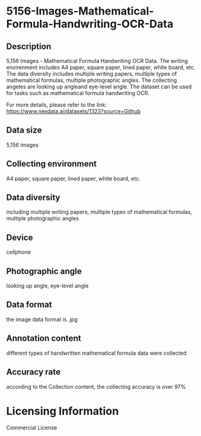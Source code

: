 # 5156-Images-Mathematical-Formula-Handwriting-OCR-Data

## Description
5,156 Images - Mathematical Formula Handwriting OCR Data. The writing envirenment includes A4 paper, square paper, lined paper, white board, etc. The data diversity includes multiple writing papers, multiple types of mathematical formulas, multiple photographic angles. The collecting angeles are looking up angleand eye-level angle. The dataset can be used for tasks such as mathematical formula handwriting OCR.

For more details, please refer to the link: https://www.nexdata.ai/datasets/1323?source=Github


## Data size
5,156 images
## Collecting environment
A4 paper, square paper, lined paper, white board, etc.
## Data diversity
including multiple writing papers, multiple types of mathematical formulas, multiple photographic angles
## Device
cellphone
## Photographic angle
looking up angle, eye-level angle
## Data format
the image data format is .jpg
## Annotation content
different types of handwritten mathematical formula data were collected
## Accuracy rate
according to the Collection content, the collecting accuracy is over 97%
# Licensing Information
Commercial License
